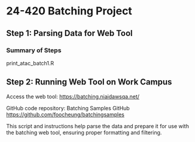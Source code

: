 # 24-420 Batching Project
## Step 1: Parsing Data for Web Tool 
### Summary of Steps

print_atac_batch1.R

## Step 2: Running Web Tool on Work Campus

Access the web tool:
https://batching.niaidawsqa.net/

GitHub code repository: Batching Samples GitHub
https://github.com/foocheung/batchingsamples

This script and instructions help parse the data and prepare it for use with the batching web tool, ensuring proper formatting and filtering.
